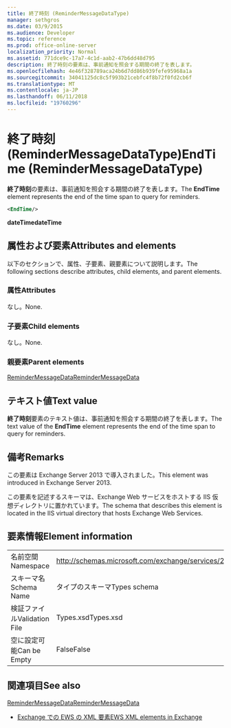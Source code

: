 ```yaml
---
title: 終了時刻 (ReminderMessageDataType)
manager: sethgros
ms.date: 03/9/2015
ms.audience: Developer
ms.topic: reference
ms.prod: office-online-server
localization_priority: Normal
ms.assetid: 771dce9c-17a7-4c1d-aab2-47b6dd48d795
description: 終了時刻の要素は、事前通知を照会する期間の終了を表します。
ms.openlocfilehash: 4e46f328789aca24b6d7dd86b939fefe95968a1a
ms.sourcegitcommit: 34041125dc8c5f993b21cebfc4f8b72f0fd2cb6f
ms.translationtype: MT
ms.contentlocale: ja-JP
ms.lasthandoff: 06/11/2018
ms.locfileid: "19760296"
---
```

# <a name="endtime-remindermessagedatatype"></a><span data-ttu-id="fc482-103">終了時刻 (ReminderMessageDataType)</span><span class="sxs-lookup"><span data-stu-id="fc482-103">EndTime (ReminderMessageDataType)</span></span>

<span data-ttu-id="fc482-104">**終了時刻**の要素は、事前通知を照会する期間の終了を表します。</span><span class="sxs-lookup"><span data-stu-id="fc482-104">The **EndTime** element represents the end of the time span to query for reminders.</span></span> 
  
```XML
<EndTime/>
```

 <span data-ttu-id="fc482-105">**dateTime**</span><span class="sxs-lookup"><span data-stu-id="fc482-105">**dateTime**</span></span>
## <a name="attributes-and-elements"></a><span data-ttu-id="fc482-106">属性および要素</span><span class="sxs-lookup"><span data-stu-id="fc482-106">Attributes and elements</span></span>

<span data-ttu-id="fc482-107">以下のセクションで、属性、子要素、親要素について説明します。</span><span class="sxs-lookup"><span data-stu-id="fc482-107">The following sections describe attributes, child elements, and parent elements.</span></span>
  
### <a name="attributes"></a><span data-ttu-id="fc482-108">属性</span><span class="sxs-lookup"><span data-stu-id="fc482-108">Attributes</span></span>

<span data-ttu-id="fc482-109">なし。</span><span class="sxs-lookup"><span data-stu-id="fc482-109">None.</span></span>
  
### <a name="child-elements"></a><span data-ttu-id="fc482-110">子要素</span><span class="sxs-lookup"><span data-stu-id="fc482-110">Child elements</span></span>

<span data-ttu-id="fc482-111">なし。</span><span class="sxs-lookup"><span data-stu-id="fc482-111">None.</span></span>
  
### <a name="parent-elements"></a><span data-ttu-id="fc482-112">親要素</span><span class="sxs-lookup"><span data-stu-id="fc482-112">Parent elements</span></span>

[<span data-ttu-id="fc482-113">ReminderMessageData</span><span class="sxs-lookup"><span data-stu-id="fc482-113">ReminderMessageData</span></span>](remindermessagedata.md)
  
## <a name="text-value"></a><span data-ttu-id="fc482-114">テキスト値</span><span class="sxs-lookup"><span data-stu-id="fc482-114">Text value</span></span>

<span data-ttu-id="fc482-115">**終了時刻**要素のテキスト値は、事前通知を照会する期間の終了を表します。</span><span class="sxs-lookup"><span data-stu-id="fc482-115">The text value of the **EndTime** element represents the end of the time span to query for reminders.</span></span> 
  
## <a name="remarks"></a><span data-ttu-id="fc482-116">備考</span><span class="sxs-lookup"><span data-stu-id="fc482-116">Remarks</span></span>

<span data-ttu-id="fc482-117">この要素は Exchange Server 2013 で導入されました。</span><span class="sxs-lookup"><span data-stu-id="fc482-117">This element was introduced in Exchange Server 2013.</span></span>
  
<span data-ttu-id="fc482-118">この要素を記述するスキーマは、Exchange Web サービスをホストする IIS 仮想ディレクトリに置かれています。</span><span class="sxs-lookup"><span data-stu-id="fc482-118">The schema that describes this element is located in the IIS virtual directory that hosts Exchange Web Services.</span></span>
  
## <a name="element-information"></a><span data-ttu-id="fc482-119">要素情報</span><span class="sxs-lookup"><span data-stu-id="fc482-119">Element information</span></span>

|||
|:-----|:-----|
|<span data-ttu-id="fc482-120">名前空間</span><span class="sxs-lookup"><span data-stu-id="fc482-120">Namespace</span></span>  <br/> |http://schemas.microsoft.com/exchange/services/2006/types  <br/> |
|<span data-ttu-id="fc482-121">スキーマ名</span><span class="sxs-lookup"><span data-stu-id="fc482-121">Schema Name</span></span>  <br/> |<span data-ttu-id="fc482-122">タイプのスキーマ</span><span class="sxs-lookup"><span data-stu-id="fc482-122">Types schema</span></span>  <br/> |
|<span data-ttu-id="fc482-123">検証ファイル</span><span class="sxs-lookup"><span data-stu-id="fc482-123">Validation File</span></span>  <br/> |<span data-ttu-id="fc482-124">Types.xsd</span><span class="sxs-lookup"><span data-stu-id="fc482-124">Types.xsd</span></span>  <br/> |
|<span data-ttu-id="fc482-125">空に設定可能</span><span class="sxs-lookup"><span data-stu-id="fc482-125">Can be Empty</span></span>  <br/> |<span data-ttu-id="fc482-126">False</span><span class="sxs-lookup"><span data-stu-id="fc482-126">False</span></span>  <br/> |
   
## <a name="see-also"></a><span data-ttu-id="fc482-127">関連項目</span><span class="sxs-lookup"><span data-stu-id="fc482-127">See also</span></span>



[<span data-ttu-id="fc482-128">ReminderMessageData</span><span class="sxs-lookup"><span data-stu-id="fc482-128">ReminderMessageData</span></span>](remindermessagedata.md)


- [<span data-ttu-id="fc482-129">Exchange での EWS の XML 要素</span><span class="sxs-lookup"><span data-stu-id="fc482-129">EWS XML elements in Exchange</span></span>](ews-xml-elements-in-exchange.md)

